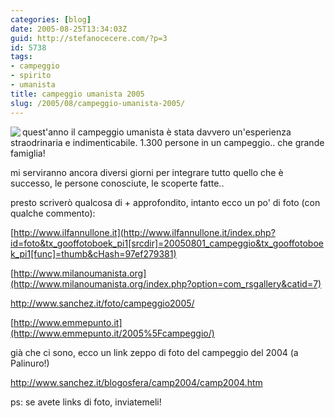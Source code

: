 ```yaml
---
categories: [blog]
date: 2005-08-25T13:34:03Z
guid: http://stefanocecere.com/?p=3
id: 5738
tags:
- campeggio
- spirito
- umanista
title: campeggio umanista 2005
slug: /2005/08/campeggio-umanista-2005/
---
```


<img src="http://www.ilfannullone.it/typo3temp/pics/97fa8106ff.jpg" align="left" />quest'anno il campeggio umanista è stata davvero un'esperienza straodrinaria e indimenticabile. 1.300 persone in un campeggio.. che grande famiglia!
  
mi serviranno ancora diversi giorni per integrare tutto quello che è successo, le persone conosciute, le scoperte fatte..

presto scriverò qualcosa di + approfondito, intanto ecco un po' di foto (con qualche commento):
  
[http://www.ilfannullone.it](http://www.ilfannullone.it/index.php?id=foto&tx_gooffotoboek_pi1[srcdir]=20050801_campeggio&tx_gooffotoboek_pi1[func]=thumb&cHash=97ef279381)
  
[http://www.milanoumanista.org](http://www.milanoumanista.org/index.php?option=com_rsgallery&catid=7)
  
<http://www.sanchez.it/foto/campeggio2005/>
  
[http://www.emmepunto.it](http://www.emmepunto.it/2005%5Fcampeggio/)

già che ci sono, ecco un link zeppo di foto del campeggio del 2004 (a Palinuro!)
  
<http://www.sanchez.it/blogosfera/camp2004/camp2004.htm>

ps: se avete links di foto, inviatemeli!